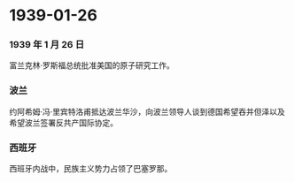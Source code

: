 # 1939-01-26

### 1939 年 1 月 26 日

富兰克林·罗斯福总统批准美国的原子研究工作。

### 波兰

约阿希姆·冯·里宾特洛甫抵达波兰华沙，向波兰领导人谈到德国希望吞并但泽以及希望波兰签署反共产国际协定。

### 西班牙

西班牙内战中，民族主义势力占领了巴塞罗那。